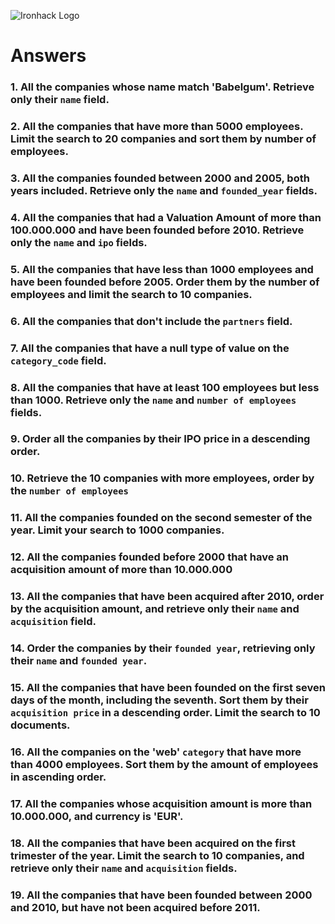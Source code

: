 ![Ironhack Logo](https://i.imgur.com/1QgrNNw.png)

# Answers

### 1. All the companies whose name match 'Babelgum'. Retrieve only their `name` field.

<!-- db.companies.find({"name":'Babelgum'}, {name:1, _id:0}) -->

### 2. All the companies that have more than 5000 employees. Limit the search to 20 companies and sort them by **number of employees**.

<!-- db.companies.find({"number_of_employees": {$gt: 5000}}, {name:1,number_of_employees:1, _id:0}).limit(20).sort({number_of_employees: -1}) -->

### 3. All the companies founded between 2000 and 2005, both years included. Retrieve only the `name` and `founded_year` fields.

<!-- db.companies.find({ $and : [{"founded_year": {$gte: 2000}}, {"founded_year": {$lte: 2005}}]}, {name:1, founded_year:1, _id:0}) -->

### 4. All the companies that had a Valuation Amount of more than 100.000.000 and have been founded before 2010. Retrieve only the `name` and `ipo` fields.

<!-- db.companies.find({ $and : [{"acquisition.price_amount": {$gt: 100000000}}, {"founded_year": {$lt: 2010}}]}, {name:1, ipo:1, _id:0}) -->

### 5. All the companies that have less than 1000 employees and have been founded before 2005. Order them by the number of employees and limit the search to 10 companies.

<!-- db.companies.find({ $and : [{"number_of_employees": {$lt: 1000}}, {"founded_year": {$lte: 2005}}]}, {name:1, number_of_employees:1, _id:0}).limit(10).sort({number_of_employees: -1}) -->

### 6. All the companies that don't include the `partners` field.

<!-- db.companies.find( {"partners": {$exists: false}}, {name:1, _id:0}) -->

### 7. All the companies that have a null type of value on the `category_code` field.

<!-- db.companies.find({"category_code" :'null'}, {name:1, _id:0}) -->

### 8. All the companies that have at least 100 employees but less than 1000. Retrieve only the `name` and `number of employees` fields.

<!-- db.companies.find({ $and : [{"number_of_employees": {$gte: 100}}, {"number_of_employees": {$lt: 1000}}]}, {name:1, number_of_employees:1, _id:0}) -->

### 9. Order all the companies by their IPO price in a descending order.

<!-- db.companies.find().sort({"ipo.valuation_amount": -1}).limit(2).pretty() -->


### 10. Retrieve the 10 companies with more employees, order by the `number of employees`

<!-- db.companies.find({name:1,number_of_employees:1, _id:0}).sort({"number_of_employees": -1}).limit(10).pretty() -->

### 11. All the companies founded on the second semester of the year. Limit your search to 1000 companies.

<!-- Your Code Goes Here -->

### 12. All the companies founded before 2000 that have an acquisition amount of more than 10.000.000

<!-- Your Code Goes Here -->

### 13. All the companies that have been acquired after 2010, order by the acquisition amount, and retrieve only their `name` and `acquisition` field.

<!-- Your Code Goes Here -->

### 14. Order the companies by their `founded year`, retrieving only their `name` and `founded year`.

<!-- Your Code Goes Here -->

### 15. All the companies that have been founded on the first seven days of the month, including the seventh. Sort them by their `acquisition price` in a descending order. Limit the search to 10 documents.

<!-- Your Code Goes Here -->

### 16. All the companies on the 'web' `category` that have more than 4000 employees. Sort them by the amount of employees in ascending order.

<!-- Your Code Goes Here -->

### 17. All the companies whose acquisition amount is more than 10.000.000, and currency is 'EUR'.

<!-- Your Code Goes Here -->

### 18. All the companies that have been acquired on the first trimester of the year. Limit the search to 10 companies, and retrieve only their `name` and `acquisition` fields.

<!-- Your Code Goes Here -->

### 19. All the companies that have been founded between 2000 and 2010, but have not been acquired before 2011.

<!-- Your Code Goes Here -->
